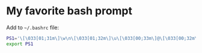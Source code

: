# My favorite bash prompt

Add to `~/.bashrc` file:

```bash
PS1='\[\033[01;31m\]\w\n\[\033[01;32m\]\u\[\033[00;33m\]@\[\033[00;32m\]\h\[\033[01;34m\] $\[\033[00m\] '
export PS1
```
